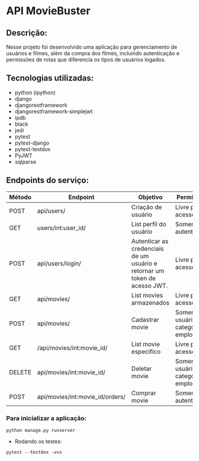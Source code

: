 # API MovieBuster

## Descrição:

Nesse projeto foi desenvolvido uma aplicação para gerenciamento de usuários e filmes, além da compra dos filmes, incluindo autenticação e permissões de rotas que diferencia os tipos de usuários logados.

## Tecnologias utilizadas:

- python (ipython)
- django
- djangorestframework
- djangorestframework-simplejwt
- ipdb
- black
- jedi
- pytest
- pytest-django
- pytest-testdox
- PyJWT
- sqlparse


## Endpoints do serviço:

<table>
    <thead>
        <tr>
            <th>Método</th>
            <th>Endpoint</th>
            <th>Objetivo</th>
            <th>Permissão</th>
        </tr>
    </thead>
    <tbody>
        <tr>
            <td>POST</td>
            <td>api/users/</td>
            <td>Criação de usuário</td>
            <td>Livre para acesso</td>
        </tr>
        <tr>
            <td>GET</td>
            <td>users/int:user_id/</td>
            <td>List perfil do usuário</td>
            <td>Somente autenticado</td>
        </tr>
        <tr>
            <td>POST</td>
            <td>api/users/login/</td>
            <td>Autenticar as credenciais de um usuário e retornar um token de acesso JWT.</td>
            <td>Livre para acesso</td>
        </tr>
        <tr>
            <td>GET</td>
            <td>api/movies/</td>
            <td>List movies armazenados</td>
            <td>Livre para acesso</td>
        </tr>
        <tr>
            <td>POST</td>
            <td>api/movies/</td>
            <td>Cadastrar movie</td>
            <td>Somente usuários na categoria employee</td>
        </tr>
        <tr>
            <td>GET</td>
            <td>/api/movies/int:movie_id/</td>
            <td>List movie especifico</td>
            <td>Livre para acesso</td>
        </tr>
        <tr>
            <td>DELETE</td>
            <td>api/movies/int:movie_id/</td>
            <td>Deletar movie</td>
            <td>Somente usuários na categoria employee</td>
        </tr>
        <tr>
            <td>POST</td>
            <td>api/movies/int:movie_id/orders/</td>
            <td>Comprar movie</td>
            <td>Somente autenticado</td>
        </tr>
    </tbody>
</table>

### Para inicializar a aplicação:
````
python manage.py runserver
````

- Rodando os testes:
```
pytest --testdox -vvs
```
